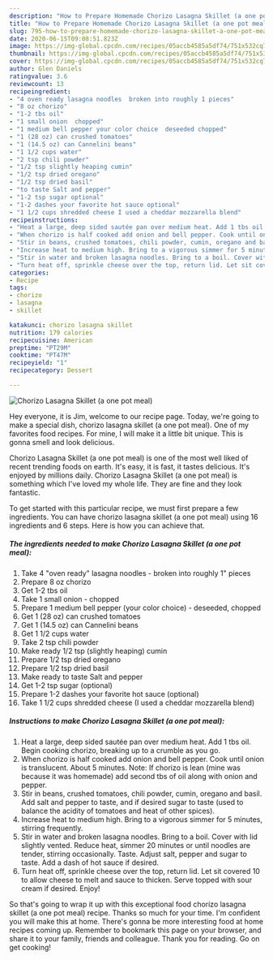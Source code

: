 ```yaml
---
description: "How to Prepare Homemade Chorizo Lasagna Skillet (a one pot meal)"
title: "How to Prepare Homemade Chorizo Lasagna Skillet (a one pot meal)"
slug: 795-how-to-prepare-homemade-chorizo-lasagna-skillet-a-one-pot-meal
date: 2020-06-15T09:08:51.823Z
image: https://img-global.cpcdn.com/recipes/05accb4585a5df74/751x532cq70/chorizo-lasagna-skillet-a-one-pot-meal-recipe-main-photo.jpg
thumbnail: https://img-global.cpcdn.com/recipes/05accb4585a5df74/751x532cq70/chorizo-lasagna-skillet-a-one-pot-meal-recipe-main-photo.jpg
cover: https://img-global.cpcdn.com/recipes/05accb4585a5df74/751x532cq70/chorizo-lasagna-skillet-a-one-pot-meal-recipe-main-photo.jpg
author: Glen Daniels
ratingvalue: 3.6
reviewcount: 13
recipeingredient:
- "4 oven ready lasagna noodles  broken into roughly 1 pieces"
- "8 oz chorizo"
- "1-2 tbs oil"
- "1 small onion  chopped"
- "1 medium bell pepper your color choice  deseeded chopped"
- "1 (28 oz) can crushed tomatoes"
- "1 (14.5 oz) can Cannelini beans"
- "1 1/2 cups water"
- "2 tsp chili powder"
- "1/2 tsp slightly heaping cumin"
- "1/2 tsp dried oregano"
- "1/2 tsp dried basil"
- "to taste Salt and pepper"
- "1-2 tsp sugar optional"
- "1-2 dashes your favorite hot sauce optional"
- "1 1/2 cups shredded cheese I used a cheddar mozzarella blend"
recipeinstructions:
- "Heat a large, deep sided sautée pan over medium heat. Add 1 tbs oil. Begin cooking chorizo, breaking up to a crumble as you go."
- "When chorizo is half cooked add onion and bell pepper. Cook until onion is translucent. About 5 minutes. Note: If chorizo is lean (mine was because it was homemade) add second tbs of oil along with onion and pepper."
- "Stir in beans, crushed tomatoes, chili powder, cumin, oregano and basil. Add salt and pepper to taste, and if desired sugar to taste (used to balance the acidity of tomatoes and heat of other spices)."
- "Increase heat to medium high. Bring to a vigorous simmer for 5 minutes, stirring frequently."
- "Stir in water and broken lasagna noodles. Bring to a boil. Cover with lid slightly vented. Reduce heat, simmer 20 minutes or until noodles are tender, stirring occasionally. Taste. Adjust salt, pepper and sugar to taste. Add a dash of hot sauce if desired."
- "Turn heat off, sprinkle cheese over the top, return lid. Let sit covered 10 to allow cheese to melt and sauce to thicken. Serve topped with sour cream if desired. Enjoy!"
categories:
- Recipe
tags:
- chorizo
- lasagna
- skillet

katakunci: chorizo lasagna skillet 
nutrition: 179 calories
recipecuisine: American
preptime: "PT29M"
cooktime: "PT47M"
recipeyield: "1"
recipecategory: Dessert

---
```



![Chorizo Lasagna Skillet (a one pot meal)](https://img-global.cpcdn.com/recipes/05accb4585a5df74/751x532cq70/chorizo-lasagna-skillet-a-one-pot-meal-recipe-main-photo.jpg)

Hey everyone, it is Jim, welcome to our recipe page. Today, we're going to make a special dish, chorizo lasagna skillet (a one pot meal). One of my favorites food recipes. For mine, I will make it a little bit unique. This is gonna smell and look delicious.

Chorizo Lasagna Skillet (a one pot meal) is one of the most well liked of recent trending foods on earth. It's easy, it is fast, it tastes delicious. It's enjoyed by millions daily. Chorizo Lasagna Skillet (a one pot meal) is something which I've loved my whole life. They are fine and they look fantastic.




To get started with this particular recipe, we must first prepare a few ingredients. You can have chorizo lasagna skillet (a one pot meal) using 16 ingredients and 6 steps. Here is how you can achieve that.

<!--inarticleads1-->

##### The ingredients needed to make Chorizo Lasagna Skillet (a one pot meal):

1. Take 4 &#34;oven ready&#34; lasagna noodles - broken into roughly 1&#34; pieces
1. Prepare 8 oz chorizo
1. Get 1-2 tbs oil
1. Take 1 small onion - chopped
1. Prepare 1 medium bell pepper (your color choice) - deseeded, chopped
1. Get 1 (28 oz) can crushed tomatoes
1. Get 1 (14.5 oz) can Cannelini beans
1. Get 1 1/2 cups water
1. Take 2 tsp chili powder
1. Make ready 1/2 tsp (slightly heaping) cumin
1. Prepare 1/2 tsp dried oregano
1. Prepare 1/2 tsp dried basil
1. Make ready to taste Salt and pepper
1. Get 1-2 tsp sugar (optional)
1. Prepare 1-2 dashes your favorite hot sauce (optional)
1. Take 1 1/2 cups shredded cheese (I used a cheddar mozzarella blend)




<!--inarticleads2-->

##### Instructions to make Chorizo Lasagna Skillet (a one pot meal):

1. Heat a large, deep sided sautée pan over medium heat. Add 1 tbs oil. Begin cooking chorizo, breaking up to a crumble as you go.
1. When chorizo is half cooked add onion and bell pepper. Cook until onion is translucent. About 5 minutes. Note: If chorizo is lean (mine was because it was homemade) add second tbs of oil along with onion and pepper.
1. Stir in beans, crushed tomatoes, chili powder, cumin, oregano and basil. Add salt and pepper to taste, and if desired sugar to taste (used to balance the acidity of tomatoes and heat of other spices).
1. Increase heat to medium high. Bring to a vigorous simmer for 5 minutes, stirring frequently.
1. Stir in water and broken lasagna noodles. Bring to a boil. Cover with lid slightly vented. Reduce heat, simmer 20 minutes or until noodles are tender, stirring occasionally. Taste. Adjust salt, pepper and sugar to taste. Add a dash of hot sauce if desired.
1. Turn heat off, sprinkle cheese over the top, return lid. Let sit covered 10 to allow cheese to melt and sauce to thicken. Serve topped with sour cream if desired. Enjoy!




So that's going to wrap it up with this exceptional food chorizo lasagna skillet (a one pot meal) recipe. Thanks so much for your time. I'm confident you will make this at home. There's gonna be more interesting food at home recipes coming up. Remember to bookmark this page on your browser, and share it to your family, friends and colleague. Thank you for reading. Go on get cooking!
